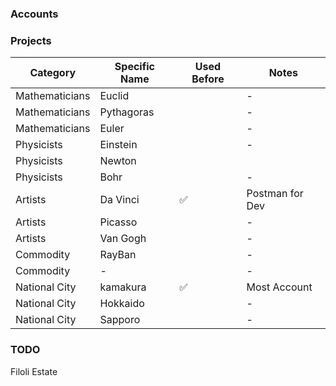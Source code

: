### Accounts



### Projects

| Category | Specific Name | Used Before | Notes |
|---|---|---|---|
| Mathematicians | Euclid |   | - |
| Mathematicians | Pythagoras |   | - |
| Mathematicians | Euler |   | - |
| Physicists | Einstein |   | - |
| Physicists | Newton |   |  |
| Physicists | Bohr |   | - |
| Artists | Da Vinci | ✅ | Postman for Dev |
| Artists | Picasso |   | - |
| Artists | Van Gogh |   | - |
| Commodity | RayBan |   | - |
| Commodity | - |   | - |
| National City | kamakura | ✅ | Most Account |
| National City | Hokkaido |   | - |
| National City | Sapporo |   | - |

### TODO

Filoli Estate

